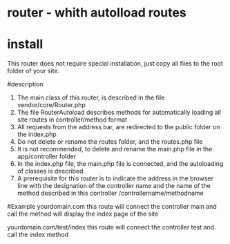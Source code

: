 # router - whith autolload routes

# install
This router does not require special installation, just copy all files to the root folder of your site.

#description
1. The main class of this router, is described in the file vendor/core/Router.php
2. The file RouterAutoload describes methods for automatically loading all site routes in controller/method format
3. All requests from the address bar, are redirected to the public folder on the index.php
4. Do not delete or rename the routes folder, and the routes.php file
5. It is not recommended, to delete and rename the main.php file in the app/controller folder
6. In the index.php file, the main.php file is connected, and the autoloading of classes is described.
7. A prerequisite for this router is to indicate the address in the browser line with the designation of the controller name and the name of the method described in this controller
/controllername/methodname

#Example
yourdomain.com
this route will connect the controller main and call the method will display the index page of the site

yourdomain.com/test/index
this route will connect the controller test and call the index method


